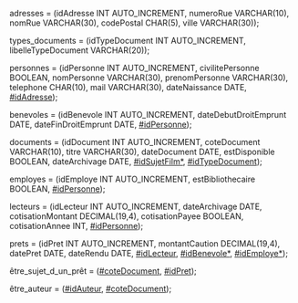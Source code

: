 adresses = (idAdresse INT AUTO_INCREMENT, numeroRue VARCHAR(10), nomRue VARCHAR(30), codePostal CHAR(5), ville VARCHAR(30));<br>

types_documents = (idTypeDocument INT AUTO_INCREMENT, libelleTypeDocument VARCHAR(20));<br>

personnes = (idPersonne INT AUTO_INCREMENT, civilitePersonne BOOLEAN, nomPersonne VARCHAR(30), prenomPersonne VARCHAR(30), telephone CHAR(10), mail VARCHAR(30), dateNaissance DATE, [#idAdresse]());<br>

benevoles = (idBenevole INT AUTO_INCREMENT, dateDebutDroitEmprunt DATE, dateFinDroitEmprunt DATE, [#idPersonne]());<br>

documents = (idDocument INT AUTO_INCREMENT, coteDocument VARCHAR(10), titre VARCHAR(30), dateDocument DATE, estDisponible BOOLEAN, dateArchivage DATE, [#idSujetFilm*](), [#idTypeDocument]());<br>

employes = (idEmploye INT AUTO_INCREMENT, estBibliothecaire BOOLEAN, [#idPersonne]());<br>

lecteurs = (idLecteur INT AUTO_INCREMENT, dateArchivage DATE, cotisationMontant DECIMAL(19,4), cotisationPayee BOOLEAN, cotisationAnnee INT, [#idPersonne]());<br>

prets = (idPret INT AUTO_INCREMENT, montantCaution DECIMAL(19,4), datePret DATE, dateRendu DATE, [#idLecteur](), [#idBenevole*](), [#idEmploye*]());<br>

être_sujet_d_un_prêt = ([#coteDocument](), [#idPret]());<br>

être_auteur = ([#idAuteur](), [#coteDocument]());<br>
